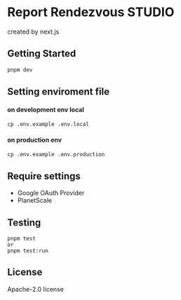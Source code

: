 # Report Rendezvous STUDIO

created by next.js

## Getting Started

```bash
pnpm dev
```

## Setting enviroment file

#### on development env local

```
cp .env.example .env.local
```

#### on production env

```
cp .env.example .env.production
```

## Require settings

- Google OAuth Provider
- PlanetScale

## Testing

```
pnpm test
or
pnpm test:run
```

## License

Apache-2.0 license

